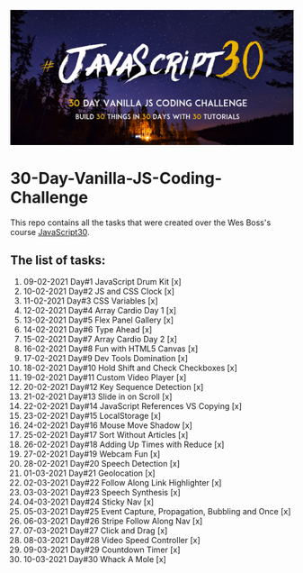 ![JS Coding Challenge](javascript30.png)

# 30-Day-Vanilla-JS-Coding-Challenge

This repo contains all the tasks that were created over the Wes Boss's course [JavaScript30](https://javascript30.com/).

## The list of tasks:

1.  09-02-2021 Day#1 JavaScript Drum Kit [x]
2.  10-02-2021 Day#2 JS and CSS Clock [x]
3.  11-02-2021 Day#3 CSS Variables [x]
4.  12-02-2021 Day#4 Array Cardio Day 1 [x]
5.  13-02-2021 Day#5 Flex Panel Gallery [x]
6.  14-02-2021 Day#6 Type Ahead [x]
7.  15-02-2021 Day#7 Array Cardio Day 2 [x]
8.  16-02-2021 Day#8 Fun with HTML5 Canvas [x]
9.  17-02-2021 Day#9 Dev Tools Domination [x]
10. 18-02-2021 Day#10 Hold Shift and Check Checkboxes [x]
11. 19-02-2021 Day#11 Custom Video Player [x]
12. 20-02-2021 Day#12 Key Sequence Detection [x]
13. 21-02-2021 Day#13 Slide in on Scroll [x]
14. 22-02-2021 Day#14 JavaScript References VS Copying [x]
15. 23-02-2021 Day#15 LocalStorage [x]
16. 24-02-2021 Day#16 Mouse Move Shadow [x]
17. 25-02-2021 Day#17 Sort Without Articles [x]
18. 26-02-2021 Day#18 Adding Up Times with Reduce [x]
19. 27-02-2021 Day#19 Webcam Fun [x]
20. 28-02-2021 Day#20 Speech Detection [x]
21. 01-03-2021 Day#21 Geolocation [x]
22. 02-03-2021 Day#22 Follow Along Link Highlighter [x]
23. 03-03-2021 Day#23 Speech Synthesis [x]
24. 04-03-2021 Day#24 Sticky Nav [x]
25. 05-03-2021 Day#25 Event Capture, Propagation, Bubbling and Once [x]
26. 06-03-2021 Day#26 Stripe Follow Along Nav [x]
27. 07-03-2021 Day#27 Click and Drag [x]
28. 08-03-2021 Day#28 Video Speed Controller [x]
29. 09-03-2021 Day#29 Countdown Timer [x]
30. 10-03-2021 Day#30 Whack A Mole [x]

